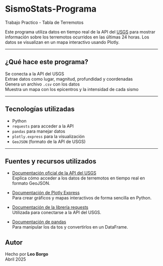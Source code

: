 # SismoStats-Programa
Trabajo Practico - Tabla de Terremotos

Este programa utiliza datos en tiempo real de la API del [USGS](https://earthquake.usgs.gov/) para mostrar información sobre los terremotos ocurridos en las últimas 24 horas. Los datos se visualizan en un mapa interactivo usando Plotly.

---

## ¿Qué hace este programa?

 Se conecta a la API del USGS  
 Extrae datos como lugar, magnitud, profundidad y coordenadas  
 Genera un archivo `.csv` con los datos  
 Muestra un mapa con los epicentros y la intensidad de cada sismo  

---

##  Tecnologías utilizadas

- Python
- `requests` para acceder a la API
- `pandas` para manejar datos
- `plotly.express` para la visualización
- `GeoJSON` (formato de la API de USGS)

---

##  Fuentes y recursos utilizados

- [Documentación oficial de la API del USGS](https://earthquake.usgs.gov/earthquakes/feed/v1.0/geojson.php)  
  Explica cómo acceder a los datos de terremotos en tiempo real en formato GeoJSON.

- [Documentación de Plotly Express](https://plotly.com/python/plotly-express/)  
  Para crear gráficos y mapas interactivos de forma sencilla en Python.

- [Documentación de la librería requests](https://docs.python-requests.org/en/latest/)  
  Utilizada para conectarse a la API del USGS.

- [Documentación de pandas](https://pandas.pydata.org/docs/)  
  Para manipular los da tos y convertirlos en un DataFrame.

## Autor

Hecho por **Leo Borgo**  
Abril 2025
